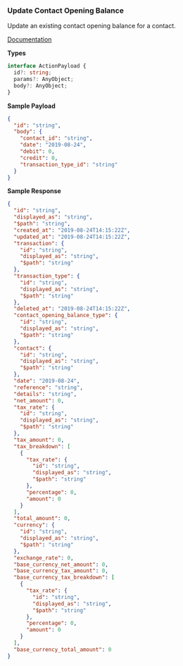 ### Update Contact Opening Balance

Update an existing contact opening balance for a contact.

[Documentation](https://developer.sage.com/accounting/reference/opening-balances/#tag/Contact-Opening-Balances/operation/putContactOpeningBalances)

**Types**

```ts
interface ActionPayload {
  id?: string;
  params?: AnyObject;
  body?: AnyObject;
}
```

**Sample Payload**

```json
{
  "id": "string",
  "body": {
    "contact_id": "string",
    "date": "2019-08-24",
    "debit": 0,
    "credit": 0,
    "transaction_type_id": "string"
  }
}
```

**Sample Response**

```json
{
  "id": "string",
  "displayed_as": "string",
  "$path": "string",
  "created_at": "2019-08-24T14:15:22Z",
  "updated_at": "2019-08-24T14:15:22Z",
  "transaction": {
    "id": "string",
    "displayed_as": "string",
    "$path": "string"
  },
  "transaction_type": {
    "id": "string",
    "displayed_as": "string",
    "$path": "string"
  },
  "deleted_at": "2019-08-24T14:15:22Z",
  "contact_opening_balance_type": {
    "id": "string",
    "displayed_as": "string",
    "$path": "string"
  },
  "contact": {
    "id": "string",
    "displayed_as": "string",
    "$path": "string"
  },
  "date": "2019-08-24",
  "reference": "string",
  "details": "string",
  "net_amount": 0,
  "tax_rate": {
    "id": "string",
    "displayed_as": "string",
    "$path": "string"
  },
  "tax_amount": 0,
  "tax_breakdown": [
    {
      "tax_rate": {
        "id": "string",
        "displayed_as": "string",
        "$path": "string"
      },
      "percentage": 0,
      "amount": 0
    }
  ],
  "total_amount": 0,
  "currency": {
    "id": "string",
    "displayed_as": "string",
    "$path": "string"
  },
  "exchange_rate": 0,
  "base_currency_net_amount": 0,
  "base_currency_tax_amount": 0,
  "base_currency_tax_breakdown": [
    {
      "tax_rate": {
        "id": "string",
        "displayed_as": "string",
        "$path": "string"
      },
      "percentage": 0,
      "amount": 0
    }
  ],
  "base_currency_total_amount": 0
}
```
